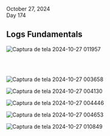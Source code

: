 October 27, 2024<br>
Day 174<br>

<h2>Logs Fundamentals</h2>

![Captura de tela 2024-10-27 011957](https://github.com/user-attachments/assets/79fbe523-d668-4ab7-bde5-d0ce8001e16d)



<br>
<br>

![Captura de tela 2024-10-27 003658](https://github.com/user-attachments/assets/c4d4a3ce-cfb3-4afa-aab8-a7309bd7a7c0)



![Captura de tela 2024-10-27 004130](https://github.com/user-attachments/assets/7df1fc6f-9af4-4708-9291-907f6b428b06)


![Captura de tela 2024-10-27 004446](https://github.com/user-attachments/assets/710f893d-594a-4d08-8d0a-4ac169df8ab7)



![Captura de tela 2024-10-27 004653](https://github.com/user-attachments/assets/e2627e4c-9931-40ae-bf50-f9e2f5108f10)


![Captura de tela 2024-10-27 010849](https://github.com/user-attachments/assets/161809a0-a1a2-421e-9239-88925455a5f1)

